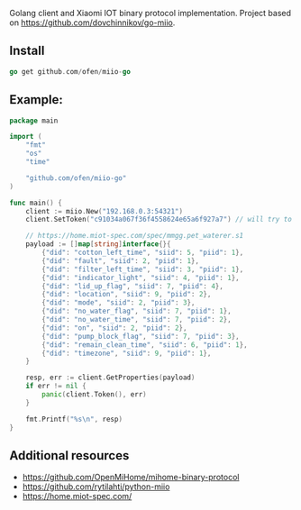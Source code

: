 Golang client and Xiaomi IOT binary protocol implementation. Project based on https://github.com/dovchinnikov/go-miio.

## Install
```go
go get github.com/ofen/miio-go
```

## Example:

```go
package main

import (
    "fmt"
    "os"
    "time"

    "github.com/ofen/miio-go"
)

func main() {
    client := miio.New("192.168.0.3:54321")
    client.SetToken("c91034a067f36f4558624e65a6f927a7") // will try to use token from handshake if not set

    // https://home.miot-spec.com/spec/mmgg.pet_waterer.s1
    payload := []map[string]interface{}{
        {"did": "cotton_left_time", "siid": 5, "piid": 1},
        {"did": "fault", "siid": 2, "piid": 1},
        {"did": "filter_left_time", "siid": 3, "piid": 1},
        {"did": "indicator_light", "siid": 4, "piid": 1},
        {"did": "lid_up_flag", "siid": 7, "piid": 4},
        {"did": "location", "siid": 9, "piid": 2},
        {"did": "mode", "siid": 2, "piid": 3},
        {"did": "no_water_flag", "siid": 7, "piid": 1},
        {"did": "no_water_time", "siid": 7, "piid": 2},
        {"did": "on", "siid": 2, "piid": 2},
        {"did": "pump_block_flag", "siid": 7, "piid": 3},
        {"did": "remain_clean_time", "siid": 6, "piid": 1},
        {"did": "timezone", "siid": 9, "piid": 1},
    }

    resp, err := client.GetProperties(payload)
    if err != nil {
        panic(client.Token(), err)
    }

    fmt.Printf("%s\n", resp)
}

```
## Additional resources
* https://github.com/OpenMiHome/mihome-binary-protocol
* https://github.com/rytilahti/python-miio
* https://home.miot-spec.com/
